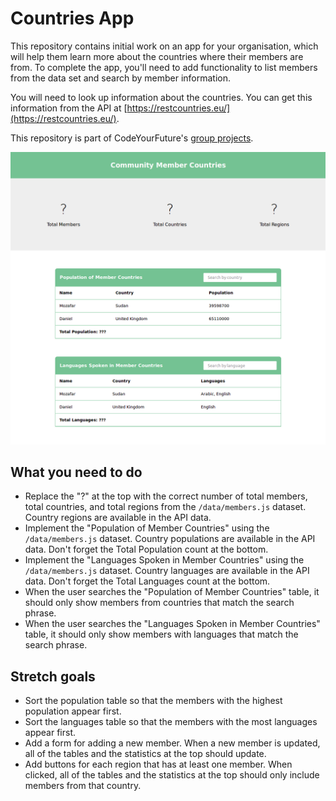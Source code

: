 # Countries App

This repository contains initial work on an app for your organisation, which will help them learn more about the countries where their members are from. To complete the app, you'll need to add functionality to list members from the data set and search by member information.

You will need to look up information about the countries. You can get this information from the API at [https://restcountries.eu/](https://restcountries.eu/).

This repository is part of CodeYourFuture's [group projects](https://github.com/CodeYourFuture/group-projects).

![Screenshot of project](screenshot.png)

## What you need to do

- Replace the "?" at the top with the correct number of total members, total countries, and total regions from the `/data/members.js` dataset. Country regions are available in the API data.
- Implement the "Population of Member Countries" using the `/data/members.js` dataset. Country populations are available in the API data. Don't forget the Total Population count at the bottom.
- Implement the "Languages Spoken in Member Countries" using the `/data/members.js` dataset. Country languages are available in the API data. Don't forget the Total Languages count at the bottom.
- When the user searches the "Population of Member Countries" table, it should only show members from countries that match the search phrase.
- When the user searches the  "Languages Spoken in Member Countries" table, it should only show members with languages that match the search phrase.

## Stretch goals
- Sort the population table so that the members with the highest population appear first.
- Sort the languages table so that the members with the most languages appear first.
- Add a form for adding a new member. When a new member is updated, all of the tables and the statistics at the top should update.
- Add buttons for each region that has at least one member. When clicked, all of the tables and the statistics at the top should only include members from that country.
